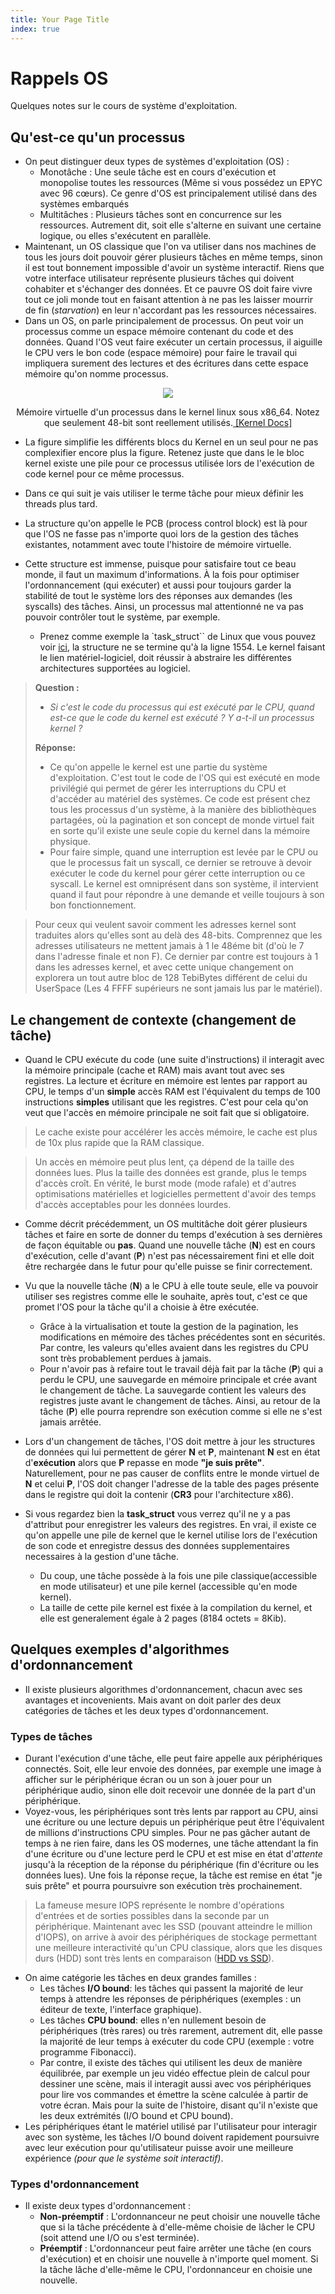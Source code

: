 ```yaml
---
title: Your Page Title 
index: true
---
```


# Rappels OS

Quelques notes sur le cours de système d'exploitation.

## Qu'est-ce qu'un processus 

- On peut distinguer deux types de systèmes d'exploitation (OS) :
    - Monotâche : Une seule tâche est en cours d'exécution et monopolise toutes les ressources (Même si vous possédez un EPYC avec 96 cœurs). Ce genre d'OS est principalement utilisé dans des systèmes embarqués
    - Multitâches : Plusieurs tâches sont en concurrence sur les ressources. Autrement dit, soit elle s'alterne en suivant une certaine logique, ou elles s'exécutent en parallèle. 
- Maintenant, un OS classique que l'on va utiliser dans nos machines de tous les jours doit pouvoir gérer plusieurs tâches en même temps, sinon il est tout bonnement impossible d'avoir un système interactif. Riens que votre interface utilisateur représente plusieurs tâches qui doivent cohabiter et s'échanger des données. Et ce pauvre OS doit faire vivre tout ce joli monde tout en faisant attention à ne pas les laisser mourrir de fin (*starvation*) en leur n'accordant pas les ressources nécessaires.
- Dans un OS, on parle principalement de processus. On peut voir un processus comme un espace mémoire contenant du code et des données. Quand l'OS veut faire exécuter un certain processus, il aiguille le CPU vers le bon code (espace mémoire) pour faire le travail qui impliquera surement des lectures et des écritures dans cette espace mémoire qu'on nomme processus.

<center><div class="figure-container">
<figure class="figure-2"> 
<img src="./_static/images/Virtual-Memory.png"/>
</figure>
<figcaption>Mémoire virtuelle d'un processus dans le kernel linux sous x86_64. Notez que seulement 48-bit sont reellement utilisés.<a href="https://www.kernel.org/doc/html/v5.8/x86/x86_64/mm.html?highlight=memory%20layout"> [Kernel Docs]</a></figcaption>
</div></center>


- La figure simplifie les différents blocs du Kernel en un seul pour ne pas complexifier encore plus la figure. Retenez juste que dans le le bloc kernel existe une pile pour ce processus utilisée lors de l'exécution de code  kernel pour ce même processus.

- Dans ce qui suit je vais utiliser le terme tâche pour mieux définir les threads plus tard.
- La structure qu'on appelle le PCB (process control block) est là pour que l'OS ne fasse pas n'importe quoi lors de la gestion des tâches existantes, notamment avec toute l'histoire de mémoire virtuelle.
- Cette structure est immense, puisque pour satisfaire tout ce beau monde, il faut un maximum d'informations. À la fois pour optimiser l'ordonnancement (qui exécuter) et aussi pour toujours garder la stabilité de tout le système lors des réponses aux demandes (les syscalls) des tâches. Ainsi, un processus mal attentionné ne va pas pouvoir contrôler tout le système, par exemple.
  - Prenez comme exemple la `task_struct`` de Linux que vous pouvez voir [ici](https://elixir.bootlin.com/linux/latest/source/include/linux/sched.h#L743), la structure ne se termine qu'à la ligne 1554. Le kernel faisant le lien matériel-logiciel, doit réussir à abstraire les différentes architectures supportées au logiciel.


> **Question :** 
> - *Si c'est le code du processus qui est exécuté par le CPU, quand est-ce que le code du kernel est exécuté ? Y a-t-il un processus kernel ?*
> 
> **Réponse:** 
> - Ce qu'on appelle le kernel est une partie du système d'exploitation. C'est tout le code de l'OS qui est exécuté en mode privilégié qui permet de gérer les interruptions du CPU et d'accéder au matériel des systèmes. Ce code est présent chez tous les processus d'un système, à la manière des bibliothèques partagées, où la pagination et son concept de monde virtuel fait en sorte qu'il existe une seule copie du kernel dans la mémoire physique.
> - Pour faire simple, quand une interruption est levée par le CPU ou que le processus fait un syscall, ce dernier se retrouve à devoir exécuter le code du kernel pour gérer cette interruption ou ce syscall. Le kernel est omniprésent dans son système, il intervient quand il faut pour répondre à une demande et veille toujours à son bon fonctionnement.

> Pour ceux qui veulent savoir comment les adresses kernel sont traduites alors qu'elles sont au delà des 48-bits. Comprennez que les adresses utilisateurs ne mettent jamais à 1 le 48éme bit (d'où le 7 dans l'adresse finale et non F). Ce dernier par contre est toujours à 1 dans les adresses kernel, et avec cette unique changement on explorera un tout autre bloc de 128 TebiBytes différent de celui du UserSpace (Les 4 FFFF supérieurs ne sont jamais lus par le matériel). 

## Le changement de contexte (changement de tâche)

- Quand le CPU exécute du code (une suite d'instructions) il interagit avec la mémoire principale (cache et RAM) mais avant tout avec ses registres. La lecture et écriture en mémoire est lentes par rapport au CPU, le temps d'un **simple** accès RAM est l'équivalent du temps de 100 instructions **simples** utilisant que les registres. C'est pour cela qu'on veut que l'accès en mémoire principale ne soit fait que si obligatoire.

> Le cache existe pour accélérer les accès mémoire, le cache est plus de 10x plus rapide que la RAM classique.

> Un accès en mémoire peut plus lent, ça dépend de la taille des données lues. Plus la taille des données est grande, plus le temps d'accès croît. En vérité, le burst mode (mode rafale) et d'autres optimisations matérielles et logicielles permettent d'avoir des temps d'accès acceptables pour les données lourdes.

- Comme décrit précédemment, un OS multitâche doit gérer plusieurs tâches et faire en sorte de donner du temps d'exécution à ses dernières de façon équitable ou **pas**. Quand une nouvelle tâche (**N**) est en cours d'exécution, celle d'avant (**P**) n'est pas nécessairement fini et elle doit être rechargée dans le futur pour qu'elle puisse se finir correctement.
- Vu que la nouvelle tâche (**N**) a le CPU à elle toute seule, elle va pouvoir utiliser ses registres comme elle le souhaite, après tout, c'est ce que promet l'OS pour la tâche qu'il a choisie à être exécutée.
  - Grâce à la virtualisation et toute la gestion de la pagination, les modifications en mémoire des tâches précédentes sont en sécurités. Par contre, les valeurs qu'elles avaient dans les registres du CPU sont très probablement perdues à jamais.
  - Pour n'avoir pas à refaire tout le travail déjà fait par la tâche (**P**) qui a perdu le CPU, une sauvegarde en mémoire principale et crée avant le changement de tâche. La sauvegarde contient les valeurs des registres juste avant le changement de tâches. Ainsi, au retour de la tâche (**P**) elle pourra reprendre son exécution comme si elle ne s'est jamais arrêtée.

- Lors d'un changement de tâches, l'OS doit mettre à jour les structures de données qui lui permettent de gérer **N** et **P**, maintenant **N** est en état d'**exécution** alors que **P** repasse en mode **"je suis prête"**. Naturellement, pour ne pas causer de conflits entre le monde virtuel de **N** et celui **P**, l'OS doit changer l'adresse de la table des pages présente dans le registre qui doit la contenir (**CR3** pour l'architecture x86).
- Si vous regardez bien la **task_struct** vous  verrez qu'il ne y a pas d'attribut pour enregistrer les valeurs des registres. En vrai, il existe ce qu'on appelle une pile de kernel que le kernel utilise lors de l'exécution de son code et enregistre dessus des données supplementaires necessaires à la gestion d'une tâche. 
  - Du coup, une tâche possède à la fois une pile classique(accessible en mode utilisateur) et une pile kernel (accessible qu'en mode kernel).
  - La taille de cette pile kernel est fixée à la compilation du kernel, et elle est generalement égale à 2 pages (8184 octets = 8Kib).

## Quelques exemples d'algorithmes d'ordonnancement
- Il existe plusieurs algorithmes d'ordonnancement, chacun avec ses avantages et incovenients. Mais avant on doit parler des deux catégories de tâches et les deux types d'ordonnancement.

### Types de tâches
- Durant l'exécution d'une tâche, elle peut faire appelle aux périphériques connectés. Soit, elle leur envoie des données, par exemple une image à afficher sur le périphérique écran ou un son à jouer pour un périphérique audio, sinon elle doit recevoir une donnée de la part d'un périphérique.
- Voyez-vous, les périphériques sont très lents par rapport au CPU, ainsi une écriture ou une lecture depuis un périphérique peut être l'équivalent de millions d'instructions CPU simples. Pour ne pas gâcher autant de temps à ne rien faire, dans les OS modernes, une tâche attendant la fin d'une écriture ou d'une lecture perd le CPU et est mise en état d'*attente* jusqu'à la réception de la réponse du périphérique (fin d'écriture ou les données lues). Une fois la réponse reçue, la tâche est remise en état "je suis prête" et pourra poursuivre son exécution très prochainement.
> La fameuse mesure IOPS représente le nombre d'opérations d'entrées et de sorties possibles dans la seconde par un périphérique. Maintenant avec les SSD (pouvant atteindre le million d'IOPS), on arrive à avoir des périphériques de stockage permettant une meilleure interactivité qu'un CPU classique, alors que les disques durs (HDD) sont très lents en comparaison ([HDD vs SSD](https://www.wikiwand.com/en/IOPS)).
- On aime catégorie les tâches en deux grandes familles : 
  - Les tâches **I/O bound**: les tâches qui passent la majorité de leur temps à attendre les réponses de périphériques (exemples : un éditeur de texte, l'interface graphique). 
  - Les tâches **CPU bound**: elles n'en nullement besoin de périphériques (très rares) ou très rarement, autrement dit, elle passe la majorité de leur temps à exécuter du code CPU (exemple : votre programme Fibonacci).
  - Par contre, il existe des tâches qui utilisent les deux de manière équilibrée, par exemple un jeu vidéo effectue plein de calcul pour dessiner une scène, mais il interagit aussi avec vos périphériques pour lire vos commandes et émettre la scène calculée à partir de votre écran. Mais pour la suite de l'histoire, disant qu'il n'existe que les deux extrémités (I/O bound et CPU bound).
- Les périphériques étant le matériel utilisé par l'utilisateur pour interagir avec son système, les tâches I/O bound doivent rapidement poursuivre avec leur exécution pour qu'utilisateur puisse avoir une meilleure expérience *(pour que le système soit interactif)*.

### Types d'ordonnancement
- Il existe deux types d'ordonnancement : 
  - **Non-préemptif** : L'ordonnanceur ne peut choisir une nouvelle tâche que si la tâche précédente à d'elle-même choisie de lâcher le CPU (soit attend une I/O ou s'est terminée). 
  - **Préemptif** : L'ordonnanceur peut faire arrêter une tâche (en cours d'exécution) et en choisir une nouvelle à n'importe quel moment. Si la tâche lâche d'elle-même le CPU, l'ordonnanceur en choisie une nouvelle.

<!-- 
## Algorithmes d'ordonnancement
> Prochainement


## Processus dans linux

Chaque process a un pére.

## Deadlock
- Même ordre -> pas de deadlock

## Inode
Toujours même taille.
L'indirection : un bloc contenant une liste de numéro bloc. -->
